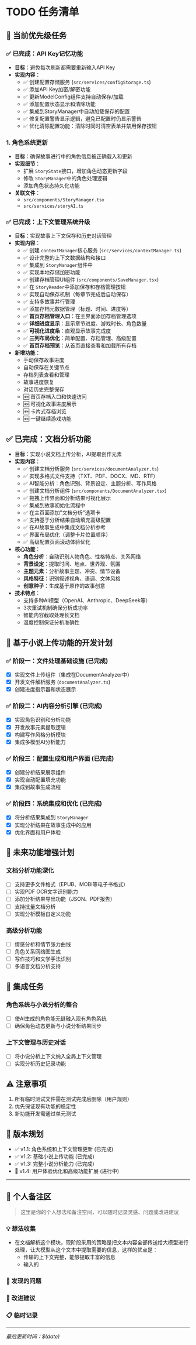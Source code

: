 # TODO 任务清单

## 🚀 当前优先级任务

### ✅ 已完成：API Key记忆功能

- **目标**：避免每次刷新都需要重新输入API Key
- **实现内容**：
  - ✅ 创建配置存储服务 (`src/services/configStorage.ts`)
  - ✅ 添加API Key加密/解密功能
  - ✅ 更新ModelConfig组件支持自动保存/加载
  - ✅ 添加配置状态显示和清除功能
  - ✅ 集成到StoryManager中自动加载保存的配置
  - ✅ 修复配置警告显示逻辑，避免已配置时仍显示警告
  - ✅ 优化清除配置功能：清除时同时清空表单并禁用保存按钮

### 1. 角色系统更新

- **目标**：确保故事进行中的角色信息被正确载入和更新
- **实现细节**：
  - 扩展 `StoryState`接口，增加角色动态更新字段
  - 修改 `StoryManager`中的角色处理逻辑
  - 添加角色状态持久化功能
- **关联文件**：
  - `src/components/StoryManager.tsx`
  - `src/services/storyAI.ts`

### ✅ 已完成：上下文管理系统升级

- **目标**：实现故事上下文保存和历史对话管理
- **实现内容**：
  - ✅ 创建 `contextManager`核心服务 (`src/services/contextManager.ts`)
  - ✅ 设计完整的上下文数据结构和接口
  - ✅ 集成到 `StoryManager`组件中
  - ✅ 实现本地存储加密功能
  - ✅ 创建存档管理UI组件 (`src/components/SaveManager.tsx`)
  - ✅ 在 `StoryReader`中添加保存和存档管理按钮
  - ✅ 实现自动保存机制（每章节完成后自动保存）
  - ✅ 支持多故事并行管理
  - ✅ 添加存档元数据管理（标题、时间、进度等）
  - ✅ **首页存档管理入口**：在主界面添加存档管理选项
  - ✅ **详细进度显示**：显示章节进度、游戏时长、角色数量
  - ✅ **可视化进度条**：直观显示故事完成度
  - ✅ **三列布局优化**：简单配置、存档管理、高级配置
  - ✅ **首页存档预览**：从首页直接查看和加载所有存档
- **新增功能**：
  - 手动保存故事进度
  - 自动保存在关键节点
  - 存档列表查看和管理
  - 故事进度恢复
  - 对话历史完整保存
  - 🆕 首页存档入口和快速访问
  - 🆕 可视化故事进度展示
  - 🆕 卡片式存档浏览
  - 🆕 一键继续游戏功能

## ✅ 已完成：文档分析功能

- **目标**：实现小说文档上传分析，AI提取创作元素
- **实现内容**：
  - ✅ 创建文档分析服务 (`src/services/documentAnalyzer.ts`)
  - ✅ 实现多格式文件支持（TXT、PDF、DOCX、MD、RTF）
  - ✅ AI智能分析：角色识别、背景设定、主题分析、写作风格
  - ✅ 创建文档分析组件 (`src/components/DocumentAnalyzer.tsx`)
  - ✅ 拖拽上传界面和分析结果可视化展示
  - ✅ 集成到故事初始化流程中
  - ✅ 在主页面添加"文档分析"选项卡
  - ✅ 支持基于分析结果自动填充高级配置
  - ✅ 在AI故事生成中集成文档分析参考
  - ✅ 界面布局优化（调整卡片位置顺序）
  - ✅ 高级配置页面滚动体验优化
- **核心功能**：
  - **角色分析**：自动识别人物角色、性格特点、关系网络
  - **背景设定**：提取时间、地点、世界观、氛围
  - **主题元素**：分析故事主题、冲突、情节设备
  - **风格特征**：识别叙述视角、语调、文体风格
  - **创意种子**：生成基于原作的故事创意
- **技术特点**：
  - 支持多种AI模型（OpenAI、Anthropic、DeepSeek等）
  - 3次重试机制确保分析成功率
  - 智能内容截取处理长文档
  - 温度控制保证分析准确性

## 📅 基于小说上传功能的开发计划

### ✅ 阶段一：文件处理基础设施 (已完成)

- [X] 实现文件上传组件（集成在DocumentAnalyzer中）
- [X] 开发文件解析服务 (`documentAnalyzer.ts`)
- [X] 创建进度指示器和状态展示

### ✅ 阶段二：AI内容分析引擎 (已完成)

- [X] 实现角色识别和分析功能
- [X] 开发故事元素提取逻辑
- [X] 构建写作风格分析模块
- [X] 集成多模型AI分析能力

### ✅ 阶段三：配置生成和用户界面 (已完成)

- [X] 创建分析结果展示组件
- [X] 实现自动配置填充功能
- [X] 集成到故事生成流程

### ✅ 阶段四：系统集成和优化 (已完成)

- [X] 将分析结果集成到 `StoryManager`
- [X] 实现分析结果在故事生成中的应用
- [X] 优化界面和用户体验

## 🔮 未来功能增强计划

### 文档分析功能深化

- [ ] 支持更多文件格式（EPUB、MOBI等电子书格式）
- [ ] 实现PDF OCR文字识别能力
- [ ] 添加分析结果导出功能（JSON、PDF报告）
- [ ] 支持批量文档分析
- [ ] 实现分析模板自定义功能

### 高级分析功能

- [ ] 情感分析和情节张力曲线
- [ ] 角色关系网络图生成
- [ ] 写作技巧和文学手法识别
- [ ] 多语言文档分析支持

## 🔄 集成任务

### 角色系统与小说分析的整合

- [ ] 使AI生成的角色能无缝融入现有角色系统
- [ ] 确保角色动态更新与小说分析结果同步

### 上下文管理与历史对话

- [ ] 将小说分析上下文纳入全局上下文管理
- [ ] 实现分析历史记录功能

## ⚠️ 注意事项

1. 所有临时测试文件需在测试完成后删除（用户规则）
2. 优先保证现有功能的稳定性
3. 新功能开发需通过单元测试

## 📌 版本规划

- ✅ v1.1: 角色系统和上下文管理更新 (已完成)
- ✅ v1.2: 基础小说上传功能 (已完成)
- ✅ v1.3: 完整小说分析能力 (已完成)
- 🔄 v1.4: 用户体验优化和高级功能扩展 (进行中)

---

## 📝 个人备注区

> 这里是你的个人想法和备注空间，可以随时记录灵感、问题或改进建议

### 💡 想法收集

- 在文档解析这个模块，现阶段采用的策略是把文本内容全部传送给大模型进行处理，让大模型从这个文本中提取需要的信息，这样的优点是：
  - 传输的上下文完整，能够提取丰富的信息
  - 输入的

### 🐛 发现的问题

### 🚀 改进建议

### 📋 临时记录

---

*最后更新时间：$(date)*
